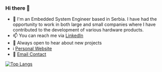### Hi there 👋

- 👋 I'm an Embedded System Engineer based in Serbia. I have had the opportunity to work in both large and small companies where I have contributed to the development of various hardware products.
- 📫 You can reach me via [LinkedIn](https://www.linkedin.com/in/silard-gal/) 
- 💼 Always open to hear about new projects
- ℹ️ [Personal Website](https://silardgal.com/)
- 📧 [Email Contact](mailto:contact@silardgal.com)


[![Top Langs](https://github-readme-stats.vercel.app/api/top-langs/?username=silardg)](https://github.com/anuraghazra/github-readme-stats)
